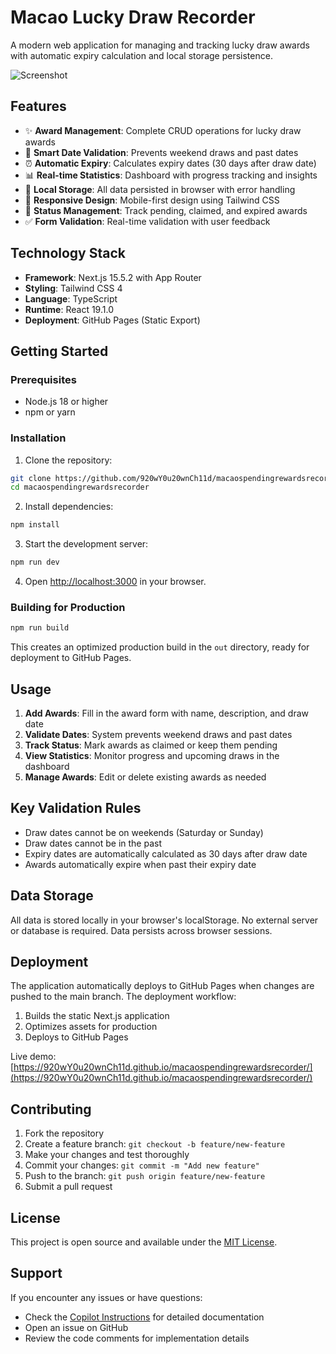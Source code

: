 # Macao Lucky Draw Recorder

A modern web application for managing and tracking lucky draw awards with automatic expiry calculation and local storage persistence.

![Screenshot](https://github.com/user-attachments/assets/0a5c43bc-508e-4a10-8a69-bb7e23e786f3)

## Features

- ✨ **Award Management**: Complete CRUD operations for lucky draw awards
- 📅 **Smart Date Validation**: Prevents weekend draws and past dates
- ⏰ **Automatic Expiry**: Calculates expiry dates (30 days after draw date)
- 📊 **Real-time Statistics**: Dashboard with progress tracking and insights  
- 💾 **Local Storage**: All data persisted in browser with error handling
- 📱 **Responsive Design**: Mobile-first design using Tailwind CSS
- 🔄 **Status Management**: Track pending, claimed, and expired awards
- ✅ **Form Validation**: Real-time validation with user feedback

## Technology Stack

- **Framework**: Next.js 15.5.2 with App Router
- **Styling**: Tailwind CSS 4
- **Language**: TypeScript
- **Runtime**: React 19.1.0
- **Deployment**: GitHub Pages (Static Export)

## Getting Started

### Prerequisites
- Node.js 18 or higher
- npm or yarn

### Installation

1. Clone the repository:
```bash
git clone https://github.com/920wY0u20wnCh11d/macaospendingrewardsrecorder.git
cd macaospendingrewardsrecorder
```

2. Install dependencies:
```bash
npm install
```

3. Start the development server:
```bash
npm run dev
```

4. Open [http://localhost:3000](http://localhost:3000) in your browser.

### Building for Production

```bash
npm run build
```

This creates an optimized production build in the `out` directory, ready for deployment to GitHub Pages.

## Usage

1. **Add Awards**: Fill in the award form with name, description, and draw date
2. **Validate Dates**: System prevents weekend draws and past dates  
3. **Track Status**: Mark awards as claimed or keep them pending
4. **View Statistics**: Monitor progress and upcoming draws in the dashboard
5. **Manage Awards**: Edit or delete existing awards as needed

## Key Validation Rules

- Draw dates cannot be on weekends (Saturday or Sunday)
- Draw dates cannot be in the past
- Expiry dates are automatically calculated as 30 days after draw date
- Awards automatically expire when past their expiry date

## Data Storage

All data is stored locally in your browser's localStorage. No external server or database is required. Data persists across browser sessions.

## Deployment

The application automatically deploys to GitHub Pages when changes are pushed to the main branch. The deployment workflow:

1. Builds the static Next.js application
2. Optimizes assets for production
3. Deploys to GitHub Pages

Live demo: [https://920wY0u20wnCh11d.github.io/macaospendingrewardsrecorder/](https://920wY0u20wnCh11d.github.io/macaospendingrewardsrecorder/)

## Contributing

1. Fork the repository
2. Create a feature branch: `git checkout -b feature/new-feature`
3. Make your changes and test thoroughly
4. Commit your changes: `git commit -m "Add new feature"`
5. Push to the branch: `git push origin feature/new-feature`
6. Submit a pull request

## License

This project is open source and available under the [MIT License](LICENSE).

## Support

If you encounter any issues or have questions:
- Check the [Copilot Instructions](.github/copilot-instructions.md) for detailed documentation
- Open an issue on GitHub
- Review the code comments for implementation details
